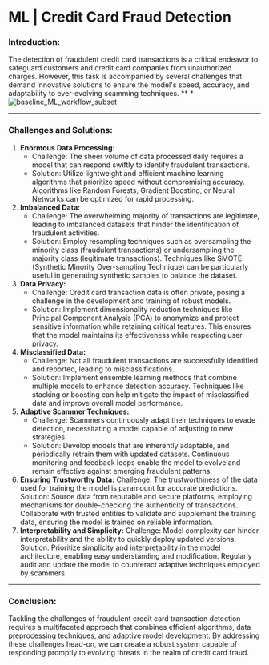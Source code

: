 # ML | Credit Card Fraud Detection

### Introduction:
The detection of fraudulent credit card transactions is a critical endeavor to safeguard customers and credit card companies from unauthorized charges. However, this task is accompanied by several challenges that demand innovative solutions to ensure the model's speed, accuracy, and adaptability to ever-evolving scamming techniques.
**
*![baseline_ML_workflow_subset](https://github.com/solomonadekunle63/credit/assets/127578867/1bed69ee-28fd-47d1-bed7-c70336693332)
***
### Challenges and Solutions:
1. **Enormous Data Processing:**
   * Challenge: The sheer volume of data processed daily requires a model that can respond swiftly to identify fraudulent transactions.
   * Solution: Utilize lightweight and efficient machine learning algorithms that prioritize speed without compromising accuracy. Algorithms like Random Forests, Gradient Boosting, or Neural Networks can be optimized for rapid processing.
2. **Imbalanced Data:**
   * Challenge: The overwhelming majority of transactions are legitimate, leading to imbalanced datasets that hinder the identification of fraudulent activities.
   * Solution: Employ resampling techniques such as oversampling the minority class (fraudulent transactions) or undersampling the majority class (legitimate transactions). Techniques like SMOTE (Synthetic Minority Over-sampling Technique) can be particularly useful in generating synthetic samples to balance the dataset.
3. **Data Privacy:**
   * Challenge: Credit card transaction data is often private, posing a challenge in the development and training of robust models.
   * Solution: Implement dimensionality reduction techniques like Principal Component Analysis (PCA) to anonymize and protect sensitive information while retaining critical features. This ensures that the model maintains its effectiveness while respecting user privacy.
4. **Misclassified Data:**
   * Challenge: Not all fraudulent transactions are successfully identified and reported, leading to misclassifications.
   * Solution: Implement ensemble learning methods that combine multiple models to enhance detection accuracy. Techniques like stacking or boosting can help mitigate the impact of misclassified data and improve overall model performance.
5. **Adaptive Scammer Techniques:**
   * Challenge: Scammers continuously adapt their techniques to evade detection, necessitating a model capable of adjusting to new strategies.
   * Solution: Develop models that are inherently adaptable, and periodically retrain them with updated datasets. Continuous monitoring and feedback loops enable the model to evolve and remain effective against emerging fraudulent patterns.
6. **Ensuring Trustworthy Data:**
   Challenge: The trustworthiness of the data used for training the model is paramount for accurate predictions.
   Solution: Source data from reputable and secure platforms, employing mechanisms for double-checking the authenticity of transactions. Collaborate with trusted entities to validate and supplement the training data, ensuring the model is trained on reliable information.
7. **Interpretability and Simplicity:**
   Challenge: Model complexity can hinder interpretability and the ability to quickly deploy updated versions.
   Solution: Prioritize simplicity and interpretability in the model architecture, enabling easy understanding and modification. Regularly audit and update the model to counteract adaptive techniques employed by scammers.
***
### Conclusion:
Tackling the challenges of fraudulent credit card transaction detection requires a multifaceted approach that combines efficient algorithms, data preprocessing techniques, and adaptive model development. By addressing these challenges head-on, we can create a robust system capable of responding promptly to evolving threats in the realm of credit card fraud.
